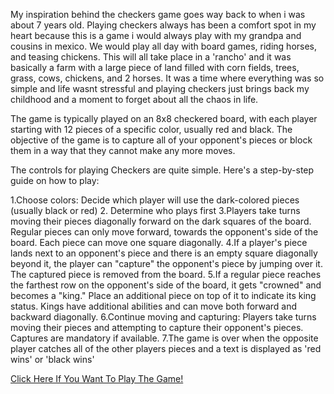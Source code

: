My inspiration behind the checkers game goes way back to when i was about 7 years old. Playing checkers always has been a comfort spot in my heart because this is a game i would always play with my grandpa and cousins in mexico. We would play all day with board games, riding horses, and teasing chickens. This will all take place in a 'rancho' and it was basically a farm with a large piece of land filled with corn fields, trees, grass, cows, chickens, and 2 horses. It was a time where everything was so simple and life wasnt stressful and playing checkers just brings back my childhood and a moment to forget about all the chaos in life.

The game is typically played on an 8x8 checkered board, with each player starting with 12 pieces of a specific color, usually red and black. The objective of the game is to capture all of your opponent's pieces or block them in a way that they cannot make any more moves.

The controls for playing Checkers are quite simple. Here's a step-by-step guide on how to play:

1.Choose colors: Decide which player will use the dark-colored pieces (usually black or red)
2. Determine who plays first
3.Players take turns moving their pieces diagonally forward on the dark squares of the board. Regular pieces can only move forward, towards the opponent's side of the board. Each piece can move one square diagonally.
4.If a player's piece lands next to an opponent's piece and there is an empty square diagonally beyond it, the player can "capture" the opponent's piece by jumping over it. The captured piece is removed from the board. 
 5.If a regular piece reaches the farthest row on the opponent's side of the board, it gets "crowned" and becomes a "king." Place an additional piece on top of it to indicate its king status. Kings have additional abilities and can move both forward and backward diagonally.
 6.Continue moving and capturing: Players take turns moving their pieces and attempting to capture their opponent's pieces. Captures are mandatory if available.
 7.The game is over when the opposite player catches all of the other players pieces and a text is displayed as 'red wins' or 'black wins'

[Click Here If You Want To Play The Game!]( )